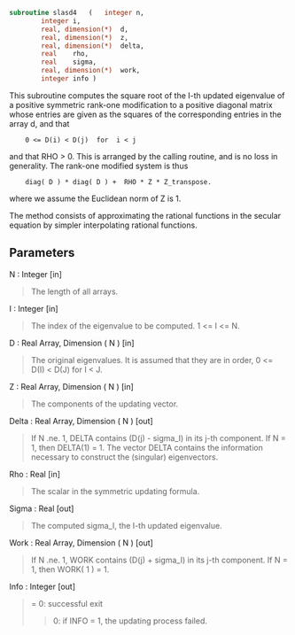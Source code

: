 ```fortran
subroutine slasd4	(	integer	n,
		integer	i,
		real, dimension(*)	d,
		real, dimension(*)	z,
		real, dimension(*)	delta,
		real	rho,
		real	sigma,
		real, dimension(*)	work,
		integer	info )
```

 This subroutine computes the square root of the I-th updated
 eigenvalue of a positive symmetric rank-one modification to
 a positive diagonal matrix whose entries are given as the squares
 of the corresponding entries in the array d, and that

        0 <= D(i) < D(j)  for  i < j

 and that RHO > 0. This is arranged by the calling routine, and is
 no loss in generality.  The rank-one modified system is thus

        diag( D ) * diag( D ) +  RHO * Z * Z_transpose.

 where we assume the Euclidean norm of Z is 1.

 The method consists of approximating the rational functions in the
 secular equation by simpler interpolating rational functions.

## Parameters
N : Integer [in]
> The length of all arrays.

I : Integer [in]
> The index of the eigenvalue to be computed.  1 <= I <= N.

D : Real Array, Dimension ( N ) [in]
> The original eigenvalues.  It is assumed that they are in
> order, 0 <= D(I) < D(J)  for I < J.

Z : Real Array, Dimension ( N ) [in]
> The components of the updating vector.

Delta : Real Array, Dimension ( N ) [out]
> If N .ne. 1, DELTA contains (D(j) - sigma_I) in its  j-th
> component.  If N = 1, then DELTA(1) = 1.  The vector DELTA
> contains the information necessary to construct the
> (singular) eigenvectors.

Rho : Real [in]
> The scalar in the symmetric updating formula.

Sigma : Real [out]
> The computed sigma_I, the I-th updated eigenvalue.

Work : Real Array, Dimension ( N ) [out]
> If N .ne. 1, WORK contains (D(j) + sigma_I) in its  j-th
> component.  If N = 1, then WORK( 1 ) = 1.

Info : Integer [out]
> = 0:  successful exit
> > 0:  if INFO = 1, the updating process failed.

